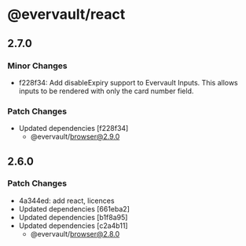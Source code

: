 # @evervault/react

## 2.7.0

### Minor Changes

- f228f34: Add disableExpiry support to Evervault Inputs. This allows inputs to be rendered with only the card number field.

### Patch Changes

- Updated dependencies [f228f34]
  - @evervault/browser@2.9.0

## 2.6.0

### Patch Changes

- 4a344ed: add react, licences
- Updated dependencies [661eba2]
- Updated dependencies [b1f8a95]
- Updated dependencies [c2a4b11]
  - @evervault/browser@2.8.0
